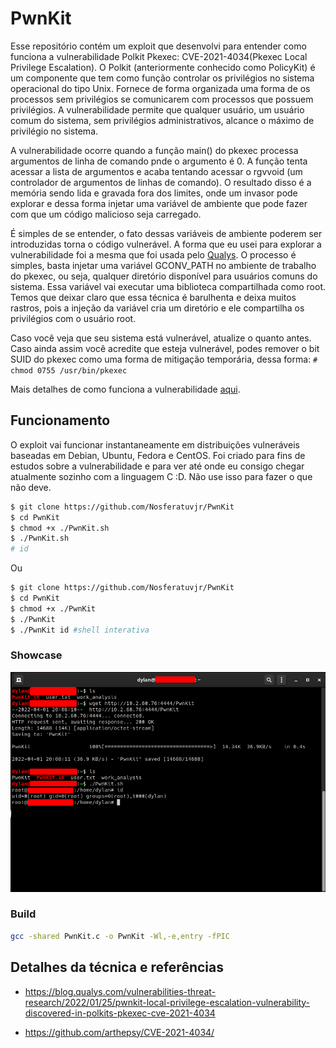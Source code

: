 # PwnKit

Esse repositório contém um exploit que desenvolvi para entender como funciona a vulnerabilidade Polkit Pkexec: CVE-2021-4034(Pkexec Local Privilege Escalation). O  Polkit (anteriormente conhecido como PolicyKit) é um componente que tem como função controlar os privilégios no sistema operacional do tipo Unix. Fornece de forma organizada uma forma de os processos sem privilégios se comunicarem com processos que possuem privilégios. A vulnerabilidade permite que qualquer usuário, um usuário comum do sistema, sem privilégios administrativos, alcance o máximo de privilégio no sistema.

A vulnerabilidade ocorre quando a função main() do pkexec processa argumentos de linha de comando pnde o argumento é 0. A função tenta acessar a lista de argumentos e acaba tentando acessar o rgvvoid (um controlador de argumentos de linhas de comando). O resultado disso é a memória sendo lida e gravada fora dos limites, onde um invasor pode explorar e dessa forma injetar uma variável de ambiente que pode fazer com que um código malicioso seja carregado.

É simples de se entender, o fato dessas variáveis de ambiente poderem ser introduzidas torna o código vulnerável. A forma que eu usei para explorar a vulnerabilidade foi a mesma que foi usada pelo [Qualys](https://blog.qualys.com/vulnerabilities-threat-research/2022/01/25/pwnkit-local-privilege-escalation-vulnerability-discovered-in-polkits-pkexec-cve-2021-4034). O processo é simples, basta injetar uma variável GCONV_PATH no ambiente de trabalho do pkexec, ou seja, qualquer diretório disponível para usuários comuns do sistema. Essa variável vai executar uma biblioteca compartilhada como root. Temos que deixar claro que essa técnica é barulhenta e deixa muitos rastros, pois a injeção da variável cria um diretório e ele compartilha os privilégios com o usuário root.

Caso você veja que seu sistema está vulnerável, atualize o quanto antes. Caso ainda assim você acredite que esteja vulnerável, podes remover o bit SUID do pkexec como uma forma de mitigação temporária, dessa forma: ```# chmod 0755 /usr/bin/pkexec```

Mais detalhes de como funciona a vulnerabilidade [aqui](https://blog.qualys.com/vulnerabilities-threat-research/2022/01/25/pwnkit-local-privilege-escalation-vulnerability-discovered-in-polkits-pkexec-cve-2021-4034).

## Funcionamento

O exploit vai funcionar instantaneamente em distribuições vulneráveis baseadas em Debian, Ubuntu, Fedora e CentOS. Foi criado para fins de estudos sobre a vulnerabilidade e para ver até onde eu consigo chegar atualmente sozinho com a linguagem C :D. Não use isso para fazer o que não deve.

```bash
$ git clone https://github.com/Nosferatuvjr/PwnKit
$ cd PwnKit
$ chmod +x ./PwnKit.sh
$ ./PwnKit.sh
# id
```

Ou

```bash
$ git clone https://github.com/Nosferatuvjr/PwnKit
$ cd PwnKit
$ chmod +x ./PwnKit
$ ./PwnKit
$ ./PwnKit id #shell interativa
```

### Showcase

![](./imgs/pwnkitpoc.png)

### Build

```bash
gcc -shared PwnKit.c -o PwnKit -Wl,-e,entry -fPIC
```

## Detalhes da técnica e referências

- https://blog.qualys.com/vulnerabilities-threat-research/2022/01/25/pwnkit-local-privilege-escalation-vulnerability-discovered-in-polkits-pkexec-cve-2021-4034

- https://github.com/arthepsy/CVE-2021-4034/
